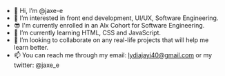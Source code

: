 - 👋 Hi, I’m @jaxe-e
- 👀 I’m interested in front end development, UI/UX, Software Engineering.
- 😎 I'm currently enrolled in an Alx Cohort for Software Engineering.
- 🌱 I’m currently learning HTML, CSS and JavaScript.
- 💞️ I’m looking to collaborate on any real-life projects that will help me learn better.
- 📫 You can reach me through my email: lydiajayi40@gmail.com or my twitter: @jaxe_e

<!---
jaxe-e/jaxe-e is a ✨ special ✨ repository because its `README.md` (this file) appears on your GitHub profile.
You can click the Preview link to take a look at your changes.
--->
